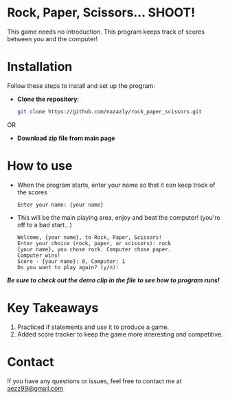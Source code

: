 # Rock, Paper, Scissors... SHOOT!
This game needs no introduction. This program keeps track of scores between you and the computer!

# Installation
Follow these steps to install and set up the program:

- **Clone the repository**:

    ```bash
    git clone https://github.com/nazazly/rock_paper_scissors.git
    ```
OR

- **Download zip file from main page**


# How to use
- When the program starts, enter your name so that it can keep track of the scores

      Enter your name: {your name}
  
- This will be the main playing area, enjoy and beat the computer! (you're off to a bad start...)
  
      Welcome, {your name}, to Rock, Paper, Scissors!
      Enter your choice (rock, paper, or scissors): rock
      {your name}, you chose rock. Computer chose paper.
      Computer wins!
      Score - {your name}: 0, Computer: 1
      Do you want to play again? (y/n):

***Be sure to check out the demo clip in the file to see how to program runs!***

# Key Takeaways
1. Practiced if statements and use it to produce a game.
2. Added score tracker to keep the game more interesting and competitive.

# Contact
If you have any questions or issues, feel free to contact me at aezz99@gmail.com
